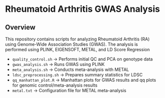 # Rheumatoid Arthritis GWAS Analysis  

## Overview  
This repository contains scripts for analyzing Rheumatoid Arthritis (RA) using Genome-Wide Association Studies (GWAS). The analysis is performed using PLINK, EIGENSOFT, METAL, and LD Score Regression

- `quality_control.sh` → Performs initial QC and PCA on genotype data  
- `gwas_analysis.sh` → Runs GWAS using PLINK  
- `meta_analysis.sh` → Conducts meta-analysis with METAL  
- `ldsc_preprocessing.sh` → Prepares summary statistics for LDSC
- `qq_manhattan_plot.R` → Manhattan plots for GWAS results and qq plots for genomic control/meta-analysis results
- `metal.txt` → Configuration file for METAL meta-analysis
